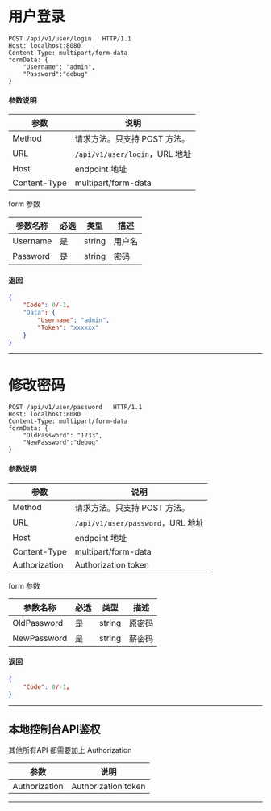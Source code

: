 # 用户登录

```http
POST /api/v1/user/login   HTTP/1.1
Host: localhost:8080
Content-Type: multipart/form-data
formData: {
	"Username": "admin",
	"Password":"debug"
}
```

#### 参数说明

|参数|说明|
|---|---|
|Method|请求方法。只支持 POST 方法。|
|URL|`/api/v1/user/login`，URL 地址|
|Host|endpoint 地址|
|Content-Type|multipart/form-data|

form 参数

|参数名称|必选|类型|描述|
|---|---|---|---|
|Username|是|string|用户名|
|Password|是|string|密码|

#### 返回

```json
{
    "Code": 0/-1，
	"Data": {
		"Username": "admin",
		"Token": "xxxxxx"
	}
}
```

---

# 修改密码

```http
POST /api/v1/user/password   HTTP/1.1
Host: localhost:8080
Content-Type: multipart/form-data
formData: {
	"OldPassword": "1233",
	"NewPassword":"debug"
}
```

#### 参数说明

|参数|说明|
|---|---|
|Method|请求方法。只支持 POST 方法。|
|URL|`/api/v1/user/password`，URL 地址|
|Host|endpoint 地址|
|Content-Type|multipart/form-data|
|Authorization|Authorization token|

form 参数

|参数名称|必选|类型|描述|
|---|---|---|---|
|OldPassword|是|string|原密码|
|NewPassword|是|string|薪密码|

#### 返回

```json
{
    "Code": 0/-1，
}
```

---

## 本地控制台API鉴权


其他所有API 都需要加上 Authorization



|参数|说明|
|---|---|
|Authorization|Authorization token|

---